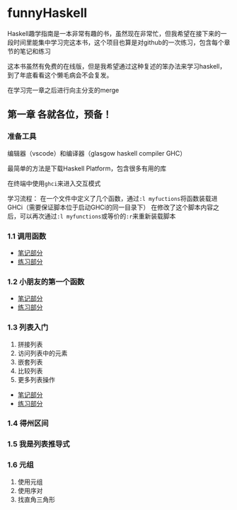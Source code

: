 # funnyHaskell

Haskell趣学指南是一本非常有趣的书，虽然现在非常忙，但我希望在接下来的一段时间里能集中学习完这本书，这个项目也算是对github的一次练习，包含每个章节的笔记和练习

这本书虽然有免费的在线版，但是我希望通过这种复述的笨办法来学习haskell，到了年底看看这个懒毛病会不会复发。

在学习完一章之后进行向主分支的merge

## 第一章 各就各位，预备！

### 准备工具

编辑器（vscode）和编译器（glasgow haskell compiler GHC）

最简单的方法是下载Haskell Platform，包含很多有用的库

在终端中使用`ghci`来进入交互模式

学习流程：
在一个文件中定义了几个函数，通过`:l myfuctions`将函数装载进GHCi（需要保证脚本位于启动GHCi的同一目录下）
在修改了这个脚本内容之后，可以再次通过`:l myfunctions`或等价的`:r`来重新装载脚本

### 1.1 调用函数

* [笔记部分](note/chapter1/1.1/fuction.md)
* [练习部分](practice/chapter1/1.1/fuction.hs)

### 1.2 小朋友的第一个函数

* [笔记部分](note/chapter1/1.2/first_function.md)
* [练习部分](practice/chapter1/1.2/first_function.hs)

### 1.3 列表入门

1. 拼接列表
2. 访问列表中的元素
3. 嵌套列表
4. 比较列表
5. 更多列表操作

* [笔记部分](note/chapter1/1.3/list.md)
* [练习部分](practice/chapter1/1.3/list.hs)

### 1.4 得州区间

### 1.5 我是列表推导式

### 1.6 元组

1. 使用元组
2. 使用序对
3. 找直角三角形
